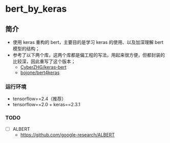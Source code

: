 bert_by_keras
===

简介
---
- 使用 keras 重构的 bert，主要目的是学习 keras 的使用、以及加深理解 bert 模型的结构；
- 参考了以下两个库，这两个库都是偏工程的写法，用起来很方便，但都封装的比较深，因此重写了这个版本；
	- [CyberZHG/keras-bert](https://github.com/CyberZHG/keras-bert)
	- [bojone/bert4keras](https://github.com/bojone/bert4keras)

### 运行环境
- tensorflow==2.4（推荐）
- tensorflow==2.0 + keras==2.3.1


### TODO
- [ ] ALBERT
    - https://github.com/google-research/ALBERT